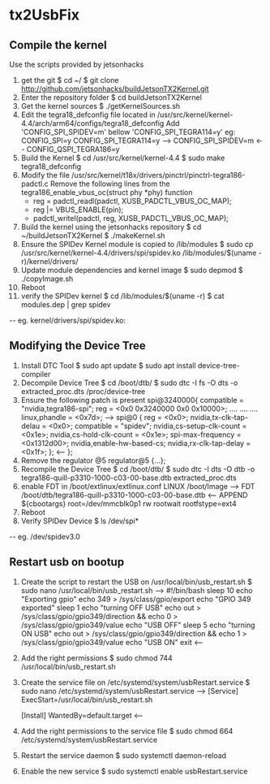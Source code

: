 # tx2UsbFix

##    Compile the kernel     

Use the scripts provided by jetsonhacks
1. get the git
	$ cd ~/
	$ git clone http://github.com/jetsonhacks/buildJetsonTX2Kernel.git
2. Enter the repository folder
 	$ cd buildJetsonTX2Kernel
3. Get the kernel sources
	$ ./getKernelSources.sh
4. Edit the tegra18_defconfig file located in /usr/src/kernel/kernel-4.4/arch/arm64/configs/tegra18_defconfig
	Add 'CONFIG_SPI_SPIDEV=m' bellow 'CONFIG_SPI_TEGRA114=y' eg:
		CONFIG_SPI=y
 		CONFIG_SPI_TEGRA114=y
 	--> CONFIG_SPI_SPIDEV=m <--
 		CONFIG_QSPI_TEGRA186=y
5. Build the Kernel
	$ cd /usr/src/kernel/kernel-4.4
	$ sudo make tegra18_defconfig
6. Modify the file /usr/src/kernel/t18x/drivers/pinctrl/pinctrl-tegra186-padctl.c
	Remove the following lines from the tegra186_enable_vbus_oc(struct phy *phy) function
	- reg = padctl_readl(padctl, XUSB_PADCTL_VBUS_OC_MAP);
	- reg |= VBUS_ENABLE(pin);
	- padctl_writel(padctl, reg, XUSB_PADCTL_VBUS_OC_MAP);
7. Build the kernel using the jetsonhacks repository
	$ cd ~/buildJetsonTX2Kernel
	$ ./makeKernel.sh
8. Ensure the SPIDev Kernel module is copied to /lib/modules
	$ sudo cp /usr/src/kernel/kernel-4.4/drivers/spi/spidev.ko /lib/modules/$(uname -r)/kernel/drivers/
9. Update module dependencies and kernel image
	$ sudo depmod
 	$ ./copyImage.sh
10. Reboot
11. verify the SPIDev kernel
	$ cd /lib/modules/$(uname -r)
	$ cat modules.dep | grep spidev
	
-- eg. kernel/drivers/spi/spidev.ko:


## Modifying the Device Tree 

1. Install DTC Tool
	$ sudo apt update
 	$ sudo apt install device-tree-compiler
2. Decompile Device Tree
	$ cd /boot/dtb/
 	$ sudo dtc -I fs -O dts -o extracted_proc.dts /proc/device-tree
3. Ensure the following patch is present
	spi@3240000{
	    compatible = "nvidia,tegra186-spi";
	    reg = <0x0 0x3240000 0x0 0x10000>;
	    ....
	    ....
	    ....
	    linux,phandle = <0x7d>;
   -->  spi@0 {
			reg = <0x0>;
			nvidia,tx-clk-tap-delau = <0x0>;
			compatible = "spidev";
			nvidia,cs-setup-clk-count = <0x1e>;
			nvidia,cs-hold-clk-count = <0x1e>;
			spi-max-frequency = <0x1312d00>;
			nvidia,enable-hw-based-cs;
			nvidia,rx-clk-tap-delay = <0x1f>;
		}; <--
	 };
4. Remove the regulator @5
	regulator@5 {...};
3. Recompile the Device Tree
	$ cd /boot/dtb/
	$ sudo dtc -I dts -O dtb -o tegra186-quill-p3310-1000-c03-00-base.dtb extracted_proc.dts
4. enable FDT in /boot/extlinux/extlinux.conf
		LINUX /boot/Image
    --> FDT /boot/dtb/tegra186-quill-p3310-1000-c03-00-base.dtb <--
    	APPEND ${cbootargs} root=/dev/mmcblk0p1 rw rootwait rootfstype=ext4
5. Reboot
6. Verify SPIDev Device
	$ ls /dev/spi*

-- eg. /dev/spidev3.0


##	Restart usb on bootup	


1. Create the script to restart the USB on /usr/local/bin/usb_restart.sh
	$ sudo nano /usr/local/bin/usb_restart.sh
-->
	#!/bin/bash
	sleep 10
	echo "Exporting gpio"
	echo 349 > /sys/class/gpio/export
	echo "GPIO 349 exported"
	sleep 1
	echo "turning OFF USB"
	echo out > /sys/class/gpio/gpio349/direction && echo 0  > /sys/class/gpio/gpio349/value
	echo "USB OFF"
	sleep 5
	echo "turning ON USB"
	echo out > /sys/class/gpio/gpio349/direction && echo 1  > /sys/class/gpio/gpio349/value
	echo "USB ON"
	exit
<--
2. Add the right permissions 
	$ sudo chmod 744 /usr/local/bin/usb_restart.sh
3. Create the service file on /etc/systemd/system/usbRestart.service
	$ sudo nano /etc/systemd/system/usbRestart.service
-->
	[Service]
	ExecStart=/usr/local/bin/usb_restart.sh

	[Install]
	WantedBy=default.target
<--
4. Add the right permissions to the service file
	$ sudo chmod 664 /etc/systemd/system/usbRestart.service
5. Restart the service daemon
	$ sudo systemctl daemon-reload
6. Enable the new service
	$ sudo systemctl enable usbRestart.service
